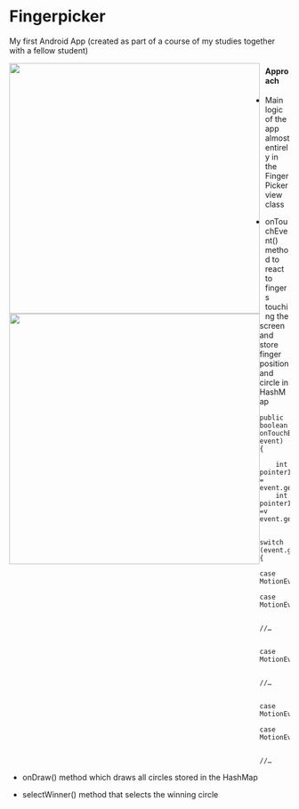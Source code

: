 # Fingerpicker

My first Android App (created as part of a course of my studies together with a fellow student)

<img src="https://github.com/Patch4Code/AndroidFingerPickerApp/assets/116561421/e92e6c3c-6013-4a3d-9d8f-a9af7248d26f" height = 450 style="float:left; margin-right:10px; ">
<img src="https://github.com/Patch4Code/AndroidFingerPickerApp/assets/116561421/3ee15dd3-016e-4a61-917b-ca9ea66e7c2b" height = 450 style="float:left; height = 50">

#### Approach
- Main logic of the app almost entirely in the FingerPicker view class
- onTouchEvent() method to react to fingers touching the screen and store finger position and circle in HashMap

  ```
  public boolean onTouchEvent(MotionEvent event) {
    
      int pointerIndex = event.getActionIndex();
      int pointerId =v event.getPointerId(pointerIndex);

      switch (event.getActionMasked()) {
              case MotionEvent.ACTION_DOWN:
              case MotionEvent.ACTION_POINTER_DOWN:

	    //…

	    case MotionEvent.ACTION_MOVE:

	    //…

	    case MotionEvent.ACTION_UP:
	    case MotionEvent.ACTION_POINTER_UP:
	
	    //…
    ```
- onDraw() method which draws all circles stored in the HashMap
- selectWinner() method that selects the winning circle

